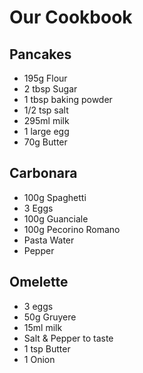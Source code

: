 # Our Cookbook
## Pancakes
- 195g Flour
- 2 tbsp Sugar
- 1 tbsp baking powder
- 1/2 tsp salt
- 295ml milk
- 1 large egg
- 70g Butter
## Carbonara
- 100g Spaghetti
- 3 Eggs
- 100g Guanciale
- 100g Pecorino Romano
- Pasta Water
- Pepper
## Omelette
- 3 eggs
- 50g Gruyere
- 15ml milk
- Salt & Pepper to taste
- 1 tsp Butter
- 1 Onion
